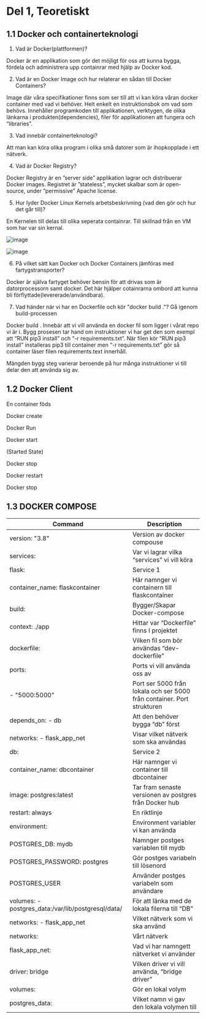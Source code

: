 # Del 1, Teoretiskt 

## 1.1 Docker och containerteknologi

1. Vad är Docker(plattformen)? 

Docker är en applikation som gör det möjligt för oss att kunna bygga, fördela och administrera upp containrar med hjälp av Docker kod. 

2. Vad är en Docker Image och hur relaterar en sådan till Docker Containers? 

Image där våra specifikationer finns som ser till att vi kan köra våran docker container med vad vi behöver. Helt enkelt en instruktionsbok om vad som behövs. Innehåller programkoden till applikationen, verktygen, de olika länkarna i produkten(dependencies), filer för applikationen att fungera och “libraries”. 

3. Vad innebär containerteknologi? 

Att man kan köra olika program i olika små datorer som är ihopkopplade i ett nätverk. 

4. Vad är Docker Registry? 

Docker Registry är en ”server side” applikation lagrar och distribuerar Docker images. Registret är ”stateless”, mycket skalbar som är open-source, under ”permissive” Apache license. 

5. Hur lyder Docker Linux Kernels arbetsbeskrivning (vad den gör och hur det går till)? 

En Kernelen till delas till olika seperata containrar. Till skillnad från en VM som har var sin kernal. 

![image](https://user-images.githubusercontent.com/42642927/140646682-1feeba0f-ee24-4154-98ae-f508dca7fb27.png)

![image](https://user-images.githubusercontent.com/42642927/140646880-54920d92-70c0-46ab-b5e7-046d55cff5e5.png)


6. På vilket sätt kan Docker och Docker Containers jämföras med fartygstransporter? 

Docker är själva fartyget behöver bensin för att drivas som är datorprocessorn samt docker. Det här hjälper cotainrarna ombord att kunna bli förflyttade(levererade/användbara). 

7. Vad händer när vi har en Dockerfile och kör "docker build ."? Gå igenom build-processen 

Docker build . Innebär att vi vill använda en docker fil som ligger i vårat repo vi är i. Bygg prosesen tar hand om instruktioner vi har get den som exempl att “RUN pip3 install” och “-r requirements.txt”. När filen kör “RUN pip3 install” installeras pip3 till container men “-r requirements.txt” gör så container läser filen requirements.text innerhåll. 

Mängden bygg steg varierar beroende på hur många instruktioner vi till delar den att använda sig av. 

## 1.2 Docker Client

En container föds 

Docker create  

Docker Run 

Docker start 

(Started State) 

Docker stop 

Docker restart 
 
Docker stop 

## 1.3 DOCKER COMPOSE 

| Command  | Description |
| ------------- | ------------- |
| version: "3.8"  | Version av docker compouse  |
| services:  | Var vi lagrar vilka “services” vi vill köra  |
| flask:  | Service 1 |
| container_name: flaskcontainer  | Här namnger vi containern till flaskcontainer   |
| build:  | Bygger/Skapar Docker-compose   |
| context: ./app  | Hittar var “Dockerfile” finns I projektet   |
| dockerfile:  | Vilken fil som bör användas “dev-dockerfile”   |
| ports:  | Ports vi vill använda oss av    |
| - "5000:5000"  | Port ser 5000 från lokala och ser 5000 från container. Port strukturen   |
| depends_on: - db  | Att den behöver bygga “db” först   |
| networks: - flask_app_net  | Visar vilket nätverk som ska användas   |
| db:  | Service 2   |
| container_name: dbcontainer  | Här namnger vi container till dbcontainer   |
| image: postgres:latest  | Tar fram senaste versionen av postgres från Docker hub   |
| restart: always  | En riktlinje   |
| environment:  | Environment variabler vi kan använda   |
| POSTGRES_DB: mydb  | Namnger postges variablen till mydb  |
| POSTGRES_PASSWORD: postgres  | Gör postges variabeln till lösenord   |
| POSTGRES_USER  | Använder postges variabeln som användare   |
| volumes: - postgres_data:/var/lib/postgresql/data/  | För att länka med de lokala filerna till “DB”   |
| networks: - flask_app_net  | Vilket nätverk som vi ska använd   |
| networks:  | Vårt nätverk  |
| flask_app_net:  | Vad vi har namngett nätverket vi använder  |
| driver: bridge  | Vilken driver vi vill använda, “bridge driver”   |
| volumes:  | Gör en lokal volym   |
| postgres_data:  | Vilket namn vi gav den lokala volymen till   |
